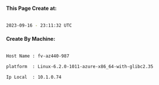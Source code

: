 
   
#### This Page Create at:

```bash

2023-09-16 - 23:11:32 UTC

```

#### Create By Machine:

```bash

Host Name : fv-az440-987

platform  : Linux-6.2.0-1011-azure-x86_64-with-glibc2.35

Ip Local  : 10.1.0.74

```

